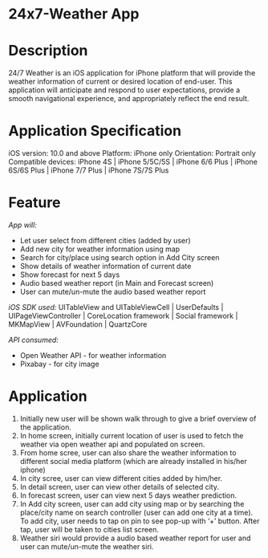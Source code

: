 # 24x7-Weather App

# Description
24/7 Weather is an iOS application for iPhone platform that will provide the weather information of
current or desired location of end-user. This application will anticipate and respond to user
expectations, provide a smooth navigational experience, and appropriately reflect the end result.

# Application Specification
iOS version: 10.0 and above
Platform: iPhone only
Orientation: Portrait only
Compatible devices: iPhone 4S | iPhone 5/5C/5S | iPhone 6/6 Plus | iPhone 6S/6S Plus | iPhone 7/7 Plus | iPhone 7S/7S Plus

# Feature
_App will:_
  * Let user select from different cities (added by user)
  * Add new city for weather information using map
  * Search for city/place using search option in Add City screen
  * Show details of weather information of current date
  * Show forecast for next 5 days
  * Audio based weather report (in Main and Forecast screen)
  * User can mute/un-mute the audio based weather report

_iOS SDK used:_ UITableView and UITableViewCell | UserDefaults | UIPageViewController | CoreLocation framework | Social framework | MKMapView | AVFoundation | QuartzCore

_API consumed:_
  * Open Weather API - for weather information
  * Pixabay - for city image

# Application
1. Initially new user will be shown walk through to give a brief overview of the application.
2. In home screen, initially current location of user is used to fetch the weather via open weather api and populated
on screen.
3. From home scree, user can also share the weather information to different social media platform (which are
already installed in his/her iphone)
4. In city scree, user can view different cities added by him/her.
5. In detail screen, user can view other details of selected city.
6. In forecast screen, user can view next 5 days weather prediction.
7. In Add city screen, user can add city using map or by searching the place/city name on search controller (user
can add one city at a time). To add city, user needs to tap on pin to see pop-up with ‘+’ button. After tap, user
will be taken to cities list screen.
8. Weather siri would provide a audio based weather report for user and user can mute/un-mute the weather siri.
